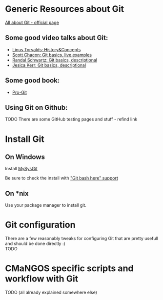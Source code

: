 # Generic Resources about Git

[All about Git - official page](http://git-scm.com)

## Some good video talks about Git:

* [Linus Torvalds: History&Concepts](http://goo.gl/z72s)
* [Scott Chacon: Git basics, live examples](http://goo.gl/R9H2q)
* [Randal Schwartz: Git basics, descriptional](http://vimeo.com/35778382)
* [Jesica Kerr: Git basics, descriptional](http://vimeo.com/46010208)

## Some good book:

* [Pro-Git](http://git-scm.com/book)

## Using Git on Github:

TODO There are some GitHub testing pages and stuff - refind link

# Install Git

## On Windows

Install [MySysGit](http://code.google.com/p/msysgit/downloads/list)

Be sure to check the install with ["Git bash here" support](http://i49.tinypic.com/v45smh.jpg)

## On \*nix

Use your package manager to install git.

# Git configuration

There are a few reasonably tweaks for configuring Git that are pretty usefull and should be done directly :)<br>
TODO

# CMaNGOS specific scripts and workflow with Git

TODO (all already explained somewhere else)
